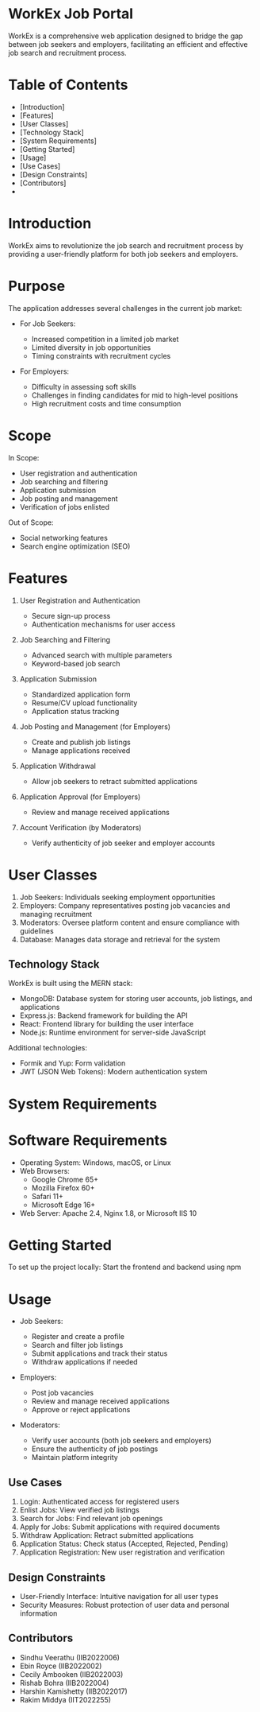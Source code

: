 # WorkEx Job Portal

WorkEx is a comprehensive web application designed to bridge the gap between job seekers and employers, facilitating an efficient and effective job search and recruitment process.

# Table of Contents
- [Introduction]
- [Features]
- [User Classes]
- [Technology Stack]
- [System Requirements]
- [Getting Started]
- [Usage]
- [Use Cases]
- [Design Constraints]
- [Contributors]
- 
# Introduction

WorkEx aims to revolutionize the job search and recruitment process by providing a user-friendly platform for both job seekers and employers.

# Purpose

The application addresses several challenges in the current job market:

- For Job Seekers:
  - Increased competition in a limited job market
  - Limited diversity in job opportunities
  - Timing constraints with recruitment cycles

- For Employers:
  - Difficulty in assessing soft skills
  - Challenges in finding candidates for mid to high-level positions
  - High recruitment costs and time consumption

# Scope

In Scope:
- User registration and authentication
- Job searching and filtering
- Application submission
- Job posting and management
- Verification of jobs enlisted

Out of Scope:
- Social networking features
- Search engine optimization (SEO)

# Features

1. User Registration and Authentication
   - Secure sign-up process
   - Authentication mechanisms for user access

2. Job Searching and Filtering
   - Advanced search with multiple parameters
   - Keyword-based job search

3. Application Submission
   - Standardized application form
   - Resume/CV upload functionality
   - Application status tracking

4. Job Posting and Management (for Employers)
   - Create and publish job listings
   - Manage applications received

5. Application Withdrawal
   - Allow job seekers to retract submitted applications

6. Application Approval (for Employers)
   - Review and manage received applications

7. Account Verification (by Moderators)
   - Verify authenticity of job seeker and employer accounts

# User Classes

1. Job Seekers: Individuals seeking employment opportunities
2. Employers: Company representatives posting job vacancies and managing recruitment
3. Moderators: Oversee platform content and ensure compliance with guidelines
4. Database: Manages data storage and retrieval for the system

## Technology Stack

WorkEx is built using the MERN stack:

- MongoDB: Database system for storing user accounts, job listings, and applications
- Express.js: Backend framework for building the API
- React: Frontend library for building the user interface
- Node.js: Runtime environment for server-side JavaScript

Additional technologies:
- Formik and Yup: Form validation
- JWT (JSON Web Tokens): Modern authentication system

# System Requirements

# Software Requirements
- Operating System: Windows, macOS, or Linux
- Web Browsers: 
  - Google Chrome 65+
  - Mozilla Firefox 60+
  - Safari 11+
  - Microsoft Edge 16+
- Web Server: Apache 2.4, Nginx 1.8, or Microsoft IIS 10

# Getting Started

To set up the project locally:
Start the frontend and backend using npm


# Usage

- Job Seekers: 
  - Register and create a profile
  - Search and filter job listings
  - Submit applications and track their status
  - Withdraw applications if needed

- Employers:
  - Post job vacancies
  - Review and manage received applications
  - Approve or reject applications

- Moderators:
  - Verify user accounts (both job seekers and employers)
  - Ensure the authenticity of job postings
  - Maintain platform integrity

## Use Cases

1. Login: Authenticated access for registered users
2. Enlist Jobs: View verified job listings
3. Search for Jobs: Find relevant job openings
4. Apply for Jobs: Submit applications with required documents
5. Withdraw Application: Retract submitted applications
6. Application Status: Check status (Accepted, Rejected, Pending)
7. Application Registration: New user registration and verification


## Design Constraints

- User-Friendly Interface: Intuitive navigation for all user types
- Security Measures: Robust protection of user data and personal information

## Contributors
- Sindhu Veerathu (IIB2022006)
- Ebin Royce (IIB2022002)
- Cecily Ambooken (IIB2022003)
- Rishab Bohra (IIB2022004)
- Harshin Kamishetty (IIB2022017)
- Rakim Middya (IIT2022255)
